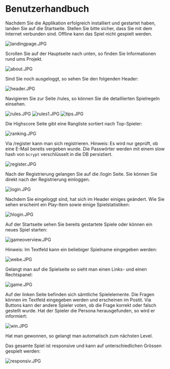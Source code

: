 # Benutzerhandbuch

Nachdem Sie die Applikation erfolgreich installiert und gestartet haben, landen Sie auf die Startseite.
Stellen Sie bitte sicher, dass Sie mit dem Internet verbunden sind. Offline kann das Spiel nicht gespielt werden.

![landingpage.JPG](img/landingpage.JPG)

Scrollen Sie auf der Hauptseite nach unten, so finden Sie Informationen rund ums Projekt.

![about.JPG](img/about.JPG)

Sind Sie noch ausgeloggt, so sehen Sie den folgenden Header:

![header.JPG](img/header.JPG)

Navigieren Sie zur Seite /rules, so können Sie die detaillierten Spielregeln einsehen.

![rules.JPG](img/rules.JPG)
![rules1.JPG](img/rules1.JPG)
![tips.JPG](img/tips.JPG)

Die Highscore Seite gibt eine Rangliste sortiert nach Top-Spieler:

![ranking.JPG](img/ranking.JPG)

Via /register kann man sich registrieren. Hinweis: Es wird nur geprüft, ob eine E-Mail bereits vergeben wurde.
Die Passwörter werden mit einem slow hash von `bcrypt` verschlüsselt in die DB persistiert.

![register.JPG](img/register.JPG)

Nach der Registrierung gelangen Sie auf die /login Seite. Sie können Sie direkt nach der Registrierung einloggen.

![login.JPG](img/login.JPG)

Nachdem Sie eingeloggt sind, hat sich im Header einiges geändert. Wie Sie sehen erscheint ein Play-Item sowie einige Spielstatistiken:

![hlogin.JPG](img/hlogin.JPG)

Auf der Startseite sehen Sie bereits gestartete Spiele oder können ein neues Spiel starten:

![gameoverview.JPG](img/gameoverview.JPG)

Hinweis: Im Textfeld kann ein beliebiger Spielname eingegeben werden:

![webe.JPG](img/webe.JPG)

Gelangt man auf die Spielseite so sieht man einen Links- und einen Rechtspanel:

![game.JPG](img/game.JPG)

Auf der linken Seite befinden sich sämtliche Spielelemente. Die Fragen können im Textfeld eingegeben werden und erscheinen im Postit.
Via Buttons kann der andere Spieler voten, ob die Frage korrekt oder falsch gestellt wurde. Hat der Spieler die Persona herausgefunden, so wird er informiert:

![win.JPG](img/win.JPG)

Hat man gewonnen, so gelangt man automatisch zum nächsten Level.

Das gesamte Spiel ist responsive und kann auf unterschiedlichen Grössen gespielt werden:

![responsiv.JPG](img/responsiv.JPG)

